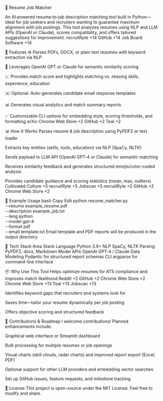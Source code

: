 🎯 Resume Job Matcher

An AI‑powered resume‑to‑job description matching tool built in Python—ideal for job seekers and recruiters wanting to guarantee maximum alignment with job postings. This tool analyzes resumes using NLP and LLM APIs (OpenAI or Claude), scores compatibility, and offers tailored suggestions for improvement. 
recruitRyte
+14
GitHub
+14
Job Board Software
+14

🚀 Features
⚙️ Parses PDFs, DOCX, or plain text resumes with keyword extraction via NLP

🤖 Leverages OpenAI GPT or Claude for semantic similarity scoring

📈 Provides match score and highlights matching vs. missing skills, experience, education

✉️ Optional: Auto-generates candidate email response templates

📊 Generates visual analytics and match summary reports

✅ Customizable CLI options for embedding style, scoring thresholds, and formatting 
arXiv
Chrome Web Store
+2
GitHub
+2
Teal
+2


📊 How It Works
Parses resume & job description using PyPDF2 or text loader

Extracts key entities (skills, tools, education) via NLP (SpaCy, NLTK)

Sends payload to LLM API (OpenAI GPT‑4 or Claude) for semantic matching

Receives similarity feedback and generates structured emojis/color-coded analysis

Provides candidate guidance and scoring statistics (mean, max, outliers) 
Cultivated Culture
+5
recruitRyte
+5
Jobscan
+5
recruitRyte
+2
GitHub
+2
Chrome Web Store
+2

🧪 Example Usage
bash
Copy
Edit
python resume_matcher.py \
  --resume example_resume.pdf \
  --description example_job.txt \
  --lang python \
  --model gpt-4 \
  --format pdf \
  --email template.txt
Email template and PDF reports will be produced in the output directory.

🧰 Tech Stack
Area	Stack
Language	Python 3.9+
NLP	SpaCy, NLTK
Parsing	PyPDF2, docx, Markdown
Model APIs	OpenAI GPT‑4 / Claude
Data Modeling	Pydantic for structured report schemas
CLI	argparse for command-line interface

📦 Why Use This Tool
Helps optimize resumes for ATS compliance and improves match likelihood 
Reddit
+2
GitHub
+2
Chrome Web Store
+2
Chrome Web Store
+13
Teal
+13
Jobscan
+13

Identifies keyword gaps that recruiters and systems look for

Saves time—tailor your resume dynamically per job posting

Offers objective scoring and structured feedback

🤝 Contributions & Roadmap
I welcome contributions! Planned enhancements include:

Graphical web interface or Streamlit dashboard

Bulk processing for multiple resumes or job openings

Visual charts (skill clouds, radar charts) and improved report export (Excel, PDF)

Optional support for other LLM providers and embedding vector searches

Set up GitHub issues, feature requests, and milestone tracking

📄 License
This project is open-source under the MIT License. Feel free to modify and share.
